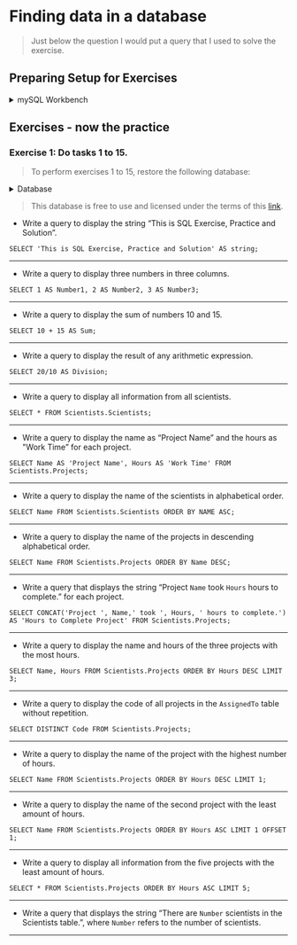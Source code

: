 # Finding data in a database

> Just below the question I would put a query that I used to solve the exercise.

## Preparing Setup for Exercises

<details>
  <summary>mySQL Workbench</summary>

1. Open mySQL Workbench and connect to the database.
2. Create a new query tab.
3. Copy the database into the query tab.
4. Execute the query.

</details>

## Exercises - now the practice

### Exercise 1: Do tasks 1 to 15.

> To perform exercises 1 to 15, restore the following database:

<details>
<summary>Database</summary>

```
DROP SCHEMA IF EXISTS Scientists;
CREATE SCHEMA Scientists;
USE Scientists;
CREATE TABLE Scientists (
  SSN INT,
  Name CHAR(30) NOT NULL,
  PRIMARY KEY (SSN)
);
CREATE TABLE Projects (
  Code CHAR(4),
  Name CHAR(50) NOT NULL,
  Hours INT,
  PRIMARY KEY (Code)
);
CREATE TABLE AssignedTo (
  Scientist INT NOT NULL,
  Project CHAR(4) NOT NULL,
  PRIMARY KEY (Scientist, Project),
  FOREIGN KEY (Scientist) REFERENCES Scientists (SSN),
  FOREIGN KEY (Project) REFERENCES Projects (Code)
);
INSERT INTO Scientists(SSN,Name)
  VALUES(123234877, 'Michael Rogers'),
    (152934485, 'Anand Manikutty'),
    (222364883, 'Carol Smith'),
    (326587417, 'Joe Stevens'),
    (332154719, 'Mary-Anne Foster'),
    (332569843, 'George ODonnell'),
    (546523478, 'John Doe'),
    (631231482, 'David Smith'),
    (654873219, 'Zacary Efron'),
    (745685214, 'Eric Goldsmith'),
    (845657245, 'Elizabeth Doe'),
    (845657246, 'Kumar Swamy');
 INSERT INTO Projects (Code, Name, Hours)
  VALUES ('AeH1' ,'Winds: Studying Bernoullis Principle', 156),
    ('AeH2', 'Aerodynamics and Bridge Design', 189),
    ('AeH3', 'Aerodynamics and Gas Mileage', 256),
    ('AeH4', 'Aerodynamics and Ice Hockey', 789),
    ('AeH5', 'Aerodynamics of a Football', 98),
    ('AeH6', 'Aerodynamics of Air Hockey', 89),
    ('Ast1', 'A Matter of Time', 112),
    ('Ast2', 'A Puzzling Parallax', 299),
    ('Ast3', 'Build Your Own Telescope', 6546),
    ('Bte1', 'Juicy: Extracting Apple Juice with Pectinase', 321),
    ('Bte2', 'A Magnetic Primer Designer', 9684),
    ('Bte3', 'Bacterial Transformation Efficiency', 321),
    ('Che1', 'A Silver-Cleaning Battery', 545),
    ('Che2', 'A Soluble Separation Solution', 778);
 INSERT INTO AssignedTo (Scientist, Project)
  VALUES (123234877, 'AeH1'),
    (152934485, 'AeH3'),
    (222364883, 'Ast3'),
    (326587417, 'Ast3'),
    (332154719, 'Bte1'),
    (546523478, 'Che1'),
    (631231482, 'Ast3'),
    (654873219, 'Che1'),
    (745685214, 'AeH3'),
    (845657245, 'Ast1'),
    (845657246, 'Ast2'),
    (332569843, 'AeH4');
```

</details>

> This database is free to use and licensed under the terms of this [link](https://creativecommons.org/licenses/by-sa/3.0/).

- Write a query to display the string “This is SQL Exercise, Practice and Solution”.

```
SELECT 'This is SQL Exercise, Practice and Solution' AS string;
```

---

- Write a query to display three numbers in three columns.

```
SELECT 1 AS Number1, 2 AS Number2, 3 AS Number3;
```

---

- Write a query to display the sum of numbers 10 and 15.

```
SELECT 10 + 15 AS Sum;
```

---

- Write a query to display the result of any arithmetic expression.

```
SELECT 20/10 AS Division;
```

---

- Write a query to display all information from all scientists.

```
SELECT * FROM Scientists.Scientists;
```

---

- Write a query to display the name as “Project Name” and the hours as "Work Time” for each project.

```
SELECT Name AS 'Project Name', Hours AS 'Work Time' FROM Scientists.Projects;
```

---

- Write a query to display the name of the scientists in alphabetical order.

```
SELECT Name FROM Scientists.Scientists ORDER BY NAME ASC;
```

---

- Write a query to display the name of the projects in descending alphabetical order.

```
SELECT Name FROM Scientists.Projects ORDER BY Name DESC;
```

---

- Write a query that displays the string “Project <code>Name</code> took <code>Hours</code> hours to complete.” for each project.

```
SELECT CONCAT('Project ', Name,' took ', Hours, ' hours to complete.') 
AS 'Hours to Complete Project' FROM Scientists.Projects;
```

---

- Write a query to display the name and hours of the three projects with the most hours.

```
SELECT Name, Hours FROM Scientists.Projects ORDER BY Hours DESC LIMIT 3;
```

---

- Write a query to display the code of all projects in the <code>AssignedTo</code> table without repetition.

```
SELECT DISTINCT Code FROM Scientists.Projects;
```

---

- Write a query to display the name of the project with the highest number of hours.

```
SELECT Name FROM Scientists.Projects ORDER BY Hours DESC LIMIT 1;
```

---

- Write a query to display the name of the second project with the least amount of hours.

```
SELECT Name FROM Scientists.Projects ORDER BY Hours ASC LIMIT 1 OFFSET 1;
```

---

- Write a query to display all information from the five projects with the least amount of hours.

```
SELECT * FROM Scientists.Projects ORDER BY Hours ASC LIMIT 5;
```

---

- Write a query that displays the string “There are <code>Number</code> scientists in the Scientists table.”, where <code>Number</code> refers to the number of scientists.

---
